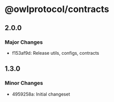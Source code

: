 # @owlprotocol/contracts

## 2.0.0

### Major Changes

- f153af9d: Release utils, configs, contracts

## 1.3.0

### Minor Changes

- 4959258a: Initial changeset
